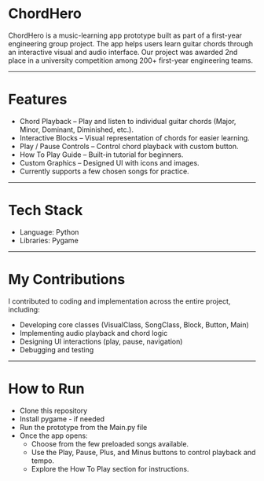 # ChordHero

ChordHero is a music-learning app prototype built as part of a first-year engineering group project. The app helps users learn guitar chords through an interactive visual and audio interface.
Our project was awarded 2nd place in a university competition among 200+ first-year engineering teams.

--- 

# Features
- Chord Playback – Play and listen to individual guitar chords (Major, Minor, Dominant, Diminished, etc.).
- Interactive Blocks – Visual representation of chords for easier learning.
- Play / Pause Controls – Control chord playback with custom button.
- How To Play Guide – Built-in tutorial for beginners.
- Custom Graphics – Designed UI with icons and images.
- Currently supports a few chosen songs for practice.

---

# Tech Stack
- Language: Python
- Libraries: Pygame

---

# My Contributions 
I contributed to coding and implementation across the entire project, including:
- Developing core classes (VisualClass, SongClass, Block, Button, Main)
- Implementing audio playback and chord logic
- Designing UI interactions (play, pause, navigation)
- Debugging and testing

---

# How to Run
- Clone this repository 
- Install pygame - if needed
- Run the prototype from the Main.py file
- Once the app opens:
  - Choose from the few preloaded songs available.
  - Use the Play, Pause, Plus, and Minus buttons to control playback and tempo.
  - Explore the How To Play section for instructions.
  
